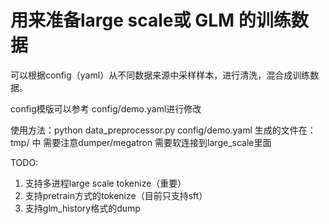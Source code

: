 # 用来准备large scale或 GLM 的训练数据

可以根据config（yaml）从不同数据来源中采样样本，进行清洗，混合成训练数据。

config模版可以参考 config/demo.yaml进行修改

使用方法：python data_preprocessor.py config/demo.yaml
生成的文件在：tmp/ 中
需要注意dumper/megatron 需要软连接到large_scale里面

TODO:
1. 支持多进程large scale tokenize（重要）
2. 支持pretrain方式的tokenize（目前只支持sft）
3. 支持glm_history格式的dump